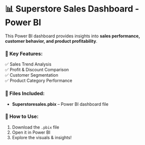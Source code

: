 
# 📊 Superstore Sales Dashboard - Power BI  
This Power BI dashboard provides insights into **sales performance, customer behavior, and product profitability**.  

### 🔹 Key Features:
✅ Sales Trend Analysis  
✅ Profit & Discount Comparison  
✅ Customer Segmentation  
✅ Product Category Performance  

### 📂 Files Included:
- **Superstoresales.pbix** – Power BI dashboard file  

### 🚀 How to Use:
1. Download the `.pbix` file  
2. Open it in Power BI  
3. Explore the visuals & insights!
